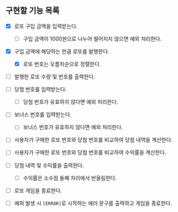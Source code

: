 ## 구현할 기능 목록

- [x] 로또 구입 금액을 입력받는다.

  - [ ] 구입 금액이 1000원으로 나누어 떨어지지 않으면 예외 처리한다.

- [x] 구입 금액에 해당하는 만큼 로또를 발행한다.

  - [x] 로또 번호는 오름차순으로 정렬한다.

- [ ] 발행한 로또 수량 및 번호를 출력한다.

- [ ] 당첨 번호를 입력받는다.

  - [ ] 당첨 번호가 유효하지 않다면 예외 처리한다.

- [ ] 보너스 번호를 입력받는다.

  - [ ] 보너스 번호가 유효하지 않다면 예외 처리한다.

- [ ] 사용자가 구매한 로또 번호와 당첨 번호를 비교하여 당첨 내역을 계산한다.

- [ ] 사용자가 구매한 로또 번호와 당첨 번호를 비교하여 수익률을 계산한다.

- [ ] 당첨 내역 및 수익률을 출력한다.

  - [ ] 수익률은 소수점 둘째 자리에서 반올림한다.

- [ ] 로또 게임을 종료한다.

- [ ] 예외 발생 시 `[ERROR]`로 시작하는 에러 문구를 출력하고 게임을 종료한다.
